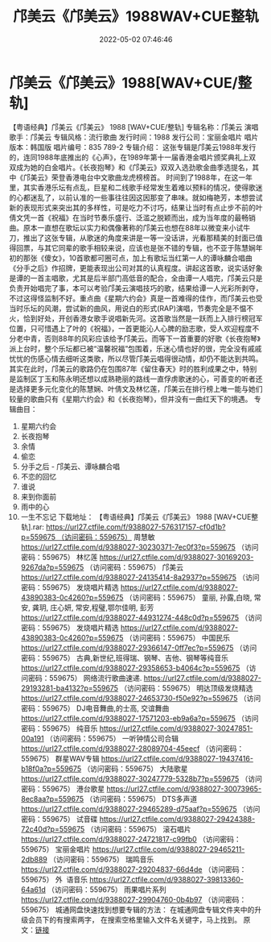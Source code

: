 ﻿---
title: 邝美云《邝美云》1988WAV+CUE整轨
date: 2022-05-02 07:46:46
categories: WAV车载音乐、镜像
tags: 华语中文
---
# 邝美云《邝美云》1988[WAV+CUE/整轨]

【粤语经典】邝美云《邝美云》 1988 [WAV+CUE/整轨]
专辑名称：邝美云
演唱歌手：邝美云
专辑风格：流行歌曲
发行时间：1988
发行公司：宝丽金唱片
唱片版本：韩国版
唱片编号：835 789-2
专辑介绍：
这张专辑是邝美云1988年发行的，连同1988年底推出的《心声》，在1989年第十一届香港金唱片颁奖典礼上双双成为她的白金唱片。《长夜抱琴》和《邝美云》双双入选劲歌金曲季选提名，其中《邝美云》荣登香港电台中文歌曲龙虎榜榜首。
时间到了1988年，在这一年里，其实香港乐坛有点乱，巨星和二线歌手经常发生着难以预料的情况，使得歌迷的心都迷乱了，以前认准的一些事往往因这因那变了串味。就如梅艳芳，本想尝试新的表现形式来突出其的多样性，可是吃力不讨巧，结果让当时有点止步不前的叶倩文凭一首《祝福》在当时节奏乐盛行、泛滥之脱颖而出，成为当年度的最畅销曲。原本一直想在歌坛以实力和偶像著称的邝美云也想在88年以微变来小试牛刀，推出了这张专辑，从歌迷的角度来讲是一等一没话讲，光看那精美的封面已值得回票，与其它同辈的歌手相较来说，应该也是张不错的专辑，也不亚于陈慧娴年初的那张《傻女》，10首歌都可圈可点，加上有歌坛当红第一人的谭咏麟合唱曲《分手之后》作招牌，更能表现出公司对其的认真程度。讲起这首歌，说实话好象是谭的一首主唱歌，尤其是后半部门高低音的配合，全由谭一人唱完，邝美云只是负责开始唱完了事，本可以考验邝美云演唱技巧的歌，结果给谭一人光彩所剥夺，不过这得怪监制不好。重点曲《星期六约会》真是一首难得的佳作，而邝美云也受当时乐坛的风潮，尝试新的曲风，用说白的形式(RAP)演唱，节奏完全是不愠不火，恰到好处，开创香港女歌手说唱新先河。这首歌当然是一跃而上入排行榜冠军位置，只可惜遇上了叶的《祝福》，一首更能沁人心脾的励志歌，受人欢迎程度不分老中青，否则88年的风彩应该给予邝美云。而等下一首重要的好歌《长夜抱琴》派上台时，整个乐坛都已被“温馨祝福”包围着，乐迷心情也好的很，完全没有戚戚忧忧的伤感心情去细听这类歌，所以尽管邝美云唱得很动情，却仍不能达到共鸣。其实在此时，邝美云的歌路仍在包围87年《留住春天》时的胜利成果之中，特别是监制区丁玉和陈永明还想以成熟艳丽的路线一直俘虏歌迷的心，可善变的听者还是选择更多元化变化的陈慧娴、叶倩文及林忆莲，邝美云在排行榜上唯一能与她们较量的歌曲只有《星期六约会》和《长夜抱琴》，但并没有一曲红天下的境遇。
专辑曲目：
01. 星期六约会
02. 长夜抱琴
03. 余情
04. 偷恋
05. 分手之后 - 邝美云、谭咏麟合唱
06. 不恋的回忆
07. 谁说
08. 来到你面前
09. 雨中的心
10. 一生不忘记
下载地址：
【粤语经典】邝美云《邝美云》 1988 [WAV+CUE整轨].rar: https://url27.ctfile.com/f/9388027-576317157-cf0d1b?p=559675 （访问密码：559675）
周慧敏
https://url27.ctfile.com/d/9388027-30230371-7ec0f3?p=559675
（访问密码：559675）
林忆莲
https://url27.ctfile.com/d/9388027-30169203-9267da?p=559675
（访问密码：559675）
邝美云
https://url27.ctfile.com/d/9388027-24135414-8a2937?p=559675
（访问密码：559675）
发烧唱片精选
https://url27.ctfile.com/d/9388027-43890383-0c4260?p=559675
（访问密码：559675）
童丽, 孙露,白晓, 常安, 龚玥, 庄心妍, 常安,程璧,鄂尔佳明, 彭芳
https://url27.ctfile.com/d/9388027-44931274-448c0d?p=559675
（访问密码：559675）
发烧唱片精选
https://url27.ctfile.com/d/9388027-43890383-0c4260?p=559675
（访问密码：559675）
中国民乐
https://url27.ctfile.com/d/9388027-29366147-0ff7ec?p=559675
（访问密码：559675）
古典,新世纪,班得瑞、钢琴、吉他、钢琴等纯音乐
https://url27.ctfile.com/d/9388027-29358653-b4064c?p=559675
（访问密码：559675）
网络流行歌曲速递.
https://url27.ctfile.com/d/9388027-29193281-ba4132?p=559675
（访问密码：559675）
明达顶级发烧精选
https://url27.ctfile.com/d/9388027-24653730-f50e92?p=559675
（访问密码：559675）
DJ电音舞曲,的士高, 交谊舞曲
https://url27.ctfile.com/d/9388027-17571203-eb9a6a?p=559675
（访问密码：559675）
纯音乐
https://url27.ctfile.com/d/9388027-30247851-00a191
（访问密码：559675）
一听钟情公司合辑
https://url27.ctfile.com/d/9388027-28089704-45eecf
（访问密码：559675）
群星WAV专辑
https://url27.ctfile.com/d/9388027-19437416-b18f0a?p=559675
（访问密码：559675）
大陆歌星
https://url27.ctfile.com/d/9388027-30247779-5328b7?p=559675
（访问密码：559675）
港台歌星
https://url27.ctfile.com/d/9388027-30073965-8ec8aa?p=559675
（访问密码：559675）
DTS多声道
https://url27.ctfile.com/d/9388027-29465289-d75aaf?p=559675
（访问密码：559675）
试音碟
https://url27.ctfile.com/d/9388027-29424388-72c40d?p=559675
（访问密码：559675）
滚石唱片
https://url27.ctfile.com/d/9388027-24721817-c99fb0
（访问密码：559675）
宝丽金唱片
https://url27.ctfile.com/d/9388027-29465211-2db889
（访问密码：559675）
瑞鸣音乐
https://url27.ctfile.com/d/9388027-29204837-66d4de
（访问密码：559675）
外  语音乐
https://url27.ctfile.com/d/9388027-39813360-64a61d
（访问密码：559675）
雨果唱片系列
https://url27.ctfile.com/d/9388027-29904760-0b4b97
（访问密码：559675）
城通网盘快速找到想要专辑的方法：
在城通网盘专辑文件夹中的升级会员下的有搜索两字，
在搜索空格里输入文件名关键字，马上找到。
原文：[链接](https://blog.sina.com.cn/s/blog_1647c7e7601030x01.html)